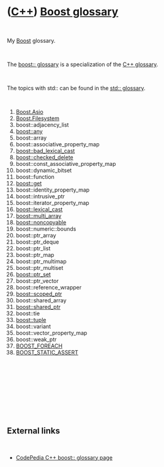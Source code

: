 
 

 

 

 

 

([C++](Cpp.md)) [Boost glossary](CppBoostGlossary.md)
=======================================================

 

My [Boost](CppBoost.md) glossary.

 

The [boost:: glossary](CppBoostGlossary.md) is a specialization of the
[C++ glossary](CppGlossary.md).

 

The topics with std:: can be found in the [std::
glossary](CppStdGlossary.md).

 

1.  [Boost.Asio](CppAsio.md)
2.  [Boost.Filesystem](CppFilesystem.md)
3.  boost::adjacency\_list
4.  [boost::any](CppAny.md)
5.  boost::array
6.  boost::associative\_property\_map
7.  [boost::bad\_lexical\_cast](CppBad_lexical_cast.md)
8.  [boost::checked\_delete](CppChecked_delete.md)
9.  boost::const\_associative\_property\_map
10. boost::dynamic\_bitset
11. boost::function
12. [boost::get](CppGet.md)
13. boost::identity\_property\_map
14. boost::intrusive\_ptr
15. boost::iterator\_property\_map
16. [boost::lexical\_cast](CppLexical_cast.md)
17. [boost::multi\_array](CppMulti_array.md)
18. [boost::noncopyable](CppNoncopyable.md)
19. boost::numeric::bounds
20. boost::ptr\_array
21. boost::ptr\_deque
22. boost::ptr\_list
23. boost::ptr\_map
24. boost::ptr\_multimap
25. boost::ptr\_multiset
26. [boost::ptr\_set](CppPtr_set.md)
27. boost::ptr\_vector
28. boost::reference\_wrapper
29. [boost::scoped\_ptr](CppScoped_ptr.md)
30. boost::shared\_array
31. [boost::shared\_ptr](CppShared_ptr.md)
32. boost::tie
33. [boost::tuple](CppTuple.md)
34. boost::variant
35. boost::vector\_property\_map
36. boost::weak\_ptr
37. [BOOST\_FOREACH](CppBOOST_FOREACH.md)
38. [BOOST\_STATIC\_ASSERT](CppBOOST_STATIC_ASSERT.md)

 

 

 

 

 

External links
--------------

 

-   [CodePedia C++ boost:: glossary
    page](http://www.codepedia.com/1/CppBoostGlossary)

 

 

 

 

 

 

